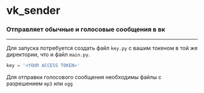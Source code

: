 # vk_sender
### Отправляет обычные и голосовые сообщения в вк
------------------------------

Для запуска потребуется создать файл `key.py` c вашим токеном в той же директории, что и файл `main.py`.
```py
key = '<YOUR ACCESS TOKEN>'
```

Для отправки голосового сообщения необходимы файлы с разрешением `mp3` или `ogg`
